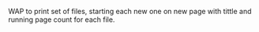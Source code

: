 WAP to print set of files, starting each new one on new page with tittle and running page count for each file. 
